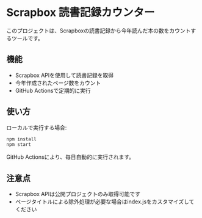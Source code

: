 # Scrapbox 読書記録カウンター

このプロジェクトは、Scrapboxの読書記録から今年読んだ本の数をカウントするツールです。

## 機能

- Scrapbox APIを使用して読書記録を取得
- 今年作成されたページ数をカウント
- GitHub Actionsで定期的に実行

## 使い方

ローカルで実行する場合:

```bash
npm install
npm start
```

GitHub Actionsにより、毎日自動的に実行されます。

## 注意点

- Scrapbox APIは公開プロジェクトのみ取得可能です
- ページタイトルによる除外処理が必要な場合はindex.jsをカスタマイズしてください